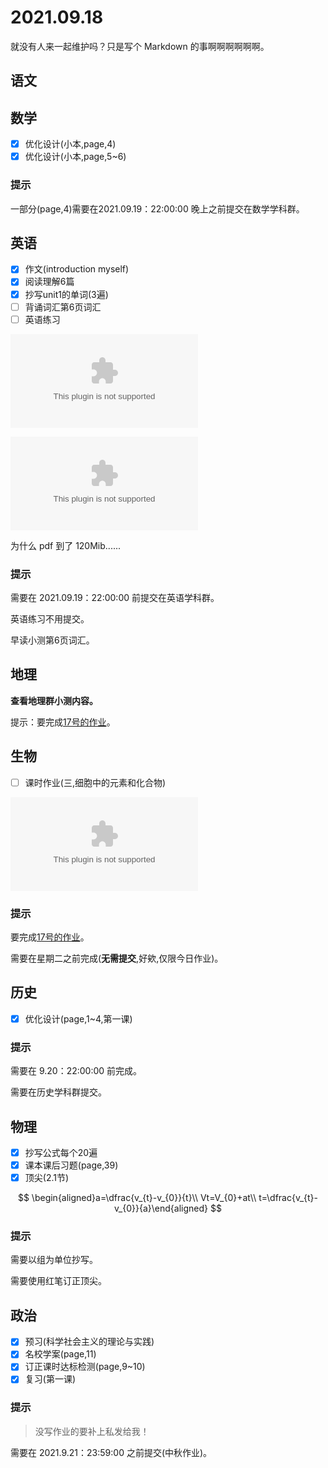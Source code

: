# 2021.09.18

就没有人来一起维护吗？只是写个 Markdown 的事啊啊啊啊啊啊。

## 语文

## 数学

* [x] 优化设计\(小本,page,4\)
* [x] 优化设计\(小本,page,5~6\)

### 提示

一部分\(page,4\)需要在2021.09.19：22:00:00 晚上之前提交在数学学科群。

## 英语

* [x] 作文\(introduction myself\)
* [x] 阅读理解6篇
* [x] 抄写unit1的单词\(3遍\)
* [ ] 背诵词汇第6页词汇
* [ ] 英语练习

![英语-9.18-作业-DOCX](../File/918-ying-yu-zuo-ye-.docx)

![英语-9.19-作业-WelcomeUnit习题精选-DOCX](../File/919-ying-yu-zuo-ye-welcomeunit-xi-ti-jing-xuan-4.docx)

为什么 pdf 到了 120Mib......

### 提示

需要在 2021.09.19：22:00:00 前提交在英语学科群。

英语练习不用提交。

早读小测第6页词汇。

## 地理

**查看地理群小测内容。**

提示：要完成[17号的作业](https://yuioto.gitbook.io/homework/zuo-ye-dan/2021.09.16#sheng-wu)。

## 生物

* [ ] 课时作业\(三,细胞中的元素和化合物\)

![答案](../File/da-an-.doc)

### 提示

要完成[17号的作业](https://yuioto.gitbook.io/homework/zuo-ye-dan/2021.09.17#sheng-wu)。

需要在星期二之前完成\(**无需提交**,好欸,仅限今日作业\)。

## 历史

* [x] 优化设计\(page,1~4,第一课\)

### 提示

需要在 9.20：22:00:00 前完成。

需要在历史学科群提交。

## 物理

* [x] 抄写公式每个20遍
* [x] 课本课后习题\(page,39\)
* [x] 顶尖\(2.1节\)

$$
\begin{aligned}a=\dfrac{v_{t}-v_{0}}{t}\\
Vt=V_{0}+at\\
t=\dfrac{v_{t}-v_{0}}{a}\end{aligned}
$$

### 提示

需要以组为单位抄写。

需要使用红笔订正顶尖。

## 政治

* [x] 预习\(科学社会主义的理论与实践\)
* [x] 名校学案\(page,11\)
* [x] 订正课时达标检测\(page,9~10\)
* [x] 复习\(第一课\)

### 提示

> 没写作业的要补上私发给我！

需要在 2021.9.21：23:59:00 之前提交\(中秋作业\)。

